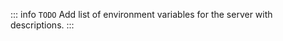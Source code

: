 <!-- list of env variables for server, descriptions -->

::: info `TODO`
Add list of environment variables for the server with descriptions.
:::
